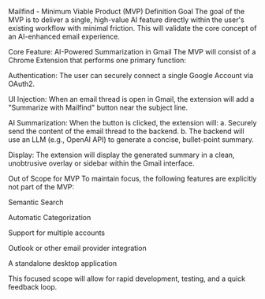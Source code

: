 Mailfind - Minimum Viable Product (MVP) Definition
Goal
The goal of the MVP is to deliver a single, high-value AI feature directly within the user's existing workflow with minimal friction. This will validate the core concept of an AI-enhanced email experience.

Core Feature: AI-Powered Summarization in Gmail
The MVP will consist of a Chrome Extension that performs one primary function:

Authentication: The user can securely connect a single Google Account via OAuth2.

UI Injection: When an email thread is open in Gmail, the extension will add a "Summarize with Mailfind" button near the subject line.

AI Summarization: When the button is clicked, the extension will:
a.  Securely send the content of the email thread to the backend.
b.  The backend will use an LLM (e.g., OpenAI API) to generate a concise, bullet-point summary.

Display: The extension will display the generated summary in a clean, unobtrusive overlay or sidebar within the Gmail interface.

Out of Scope for MVP
To maintain focus, the following features are explicitly not part of the MVP:

Semantic Search

Automatic Categorization

Support for multiple accounts

Outlook or other email provider integration

A standalone desktop application

This focused scope will allow for rapid development, testing, and a quick feedback loop.